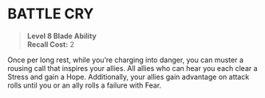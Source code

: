 ﻿# BATTLE CRY

> **Level 8 Blade Ability**  
> **Recall Cost:** 2

Once per long rest, while you’re charging into danger, you can muster a rousing call that inspires your allies. All allies who can hear you each clear a Stress and gain a Hope. Additionally, your allies gain advantage on attack rolls until you or an ally rolls a failure with Fear.

